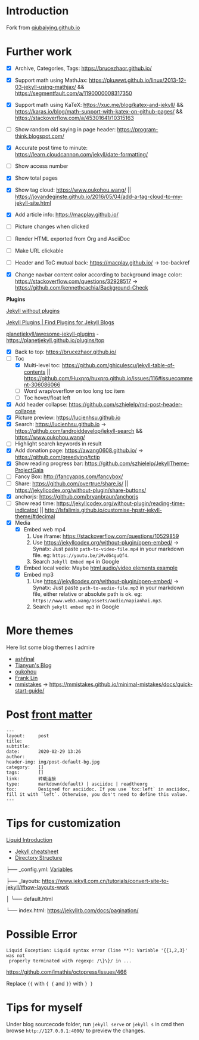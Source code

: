 # Introduction

Fork from [qiubaiying.github.io](https://github.com/qiubaiying/qiubaiying.github.io)

# Further work

- [x] Archive, Categories, Tags: https://brucezhaor.github.io/
- [x] Support math using MathJax: https://pkuwwt.github.io/linux/2013-12-03-jekyll-using-mathjax/ && https://segmentfault.com/a/1190000008317350 
- [x] Support math using KaTeX: https://xuc.me/blog/katex-and-jekyll/ && https://karas.io/blog/math-support-with-katex-on-github-pages/ && https://stackoverflow.com/a/45301641/10315163
- [ ] Show random old saying in page header: https://program-think.blogspot.com/
- [x] Accurate post time to minute: https://learn.cloudcannon.com/jekyll/date-formatting/
- [ ] Show access number
- [x] Show total pages
- [x] Show tag cloud: https://www.oukohou.wang/ || https://jovandeginste.github.io/2016/05/04/add-a-tag-cloud-to-my-jekyll-site.html
- [x] Add article info: https://macplay.github.io/
- [ ] Picture changes when clicked
- [ ] Render HTML exported from Org and AsciiDoc
- [ ] Make URL clickable
- [ ] Header and ToC mutual back: https://macplay.github.io/ -> toc-backref
- [x] Change navbar content color according to background image color: https://stackoverflow.com/questions/32928517 -> https://github.com/kennethcachia/Background-Check


**Plugins**

[Jekyll without plugins](https://jekyllcodex.org/without-plugins/)

[Jekyll Plugins | Find Plugins for Jekyll Blogs](http://www.jekyll-plugins.com/)

[planetjekyll/awesome-jekyll-plugins](https://github.com/planetjekyll/awesome-jekyll-plugins) - https://planetjekyll.github.io/plugins/top


- [x] Back to top: https://brucezhaor.github.io/
- [ ] Toc
  - [x] Multi-level toc: https://github.com/ghiculescu/jekyll-table-of-contents || https://github.com/Huxpro/huxpro.github.io/issues/116#issuecomment-306086066
  - [ ] Word wrap/overflow on too long toc item
  - [ ] Toc hover/float left
- [x] Add header collapse: https://github.com/szhielelp/md-post-header-collapse
- [x] Picture preview: https://lucienhsu.github.io
- [x] Search: https://lucienhsu.github.io -> https://github.com/androiddevelop/jekyll-search && https://www.oukohou.wang/
- [ ] Highlight search keywords in result
- [x] Add donation page: https://awang0608.github.io/ -> https://github.com/greedying/tctip
- [x] Show reading progress bar: https://github.com/szhielelp/JekyllTheme-ProjectGaia
- [ ] Fancy Box: http://fancyapps.com/fancybox/
- [ ] Share: https://github.com/overtrue/share.js/ || https://jekyllcodex.org/without-plugin/share-buttons/
- [x] anchorjs: https://github.com/bryanbraun/anchorjs
- [ ] Show read time: https://jekyllcodex.org/without-plugin/reading-time-indicator/ || http://lsfalimis.github.io/customise-hpstr-jekyll-theme/#decimal
- [x] Media
  - [x] Embed web mp4
    1. Use iframe: https://stackoverflow.com/questions/10529859
    2. Use https://jekyllcodex.org/without-plugin/open-embed/ -> Synatx: Just paste `path-to-video-file.mp4` in your markdown file. eg: `https://youtu.be/iMvdG4guQf4`.
    3. Search `Jekyll Embed mp4` in Google
  - [x] Embed local vedio: Maybe [html audio/video elements example](https://github.com/mmistakes/minimal-mistakes/issues/1827)
  - [x] Embed mp3
    1. Use https://jekyllcodex.org/without-plugin/open-embed/ -> Synatx: Just paste `path-to-audio-file.mp3` in your markdown file, either relative or absolute path is ok. eg: `https://www.web3.wang/assets/audio/napianhai.mp3`.
    2. Search `jekyll embed mp3` in Google



# More themes

Here list some blog themes I admire

- [ashfinal](https://macplay.github.io/)
- [Tianyun's Blog](https://doowzs.com/blog/)
- [oukohou](https://www.oukohou.wang/)
- [Frank Lin](https://frankindev.com/)
- [mmistakes](https://github.com/mmistakes) -> https://mmistakes.github.io/minimal-mistakes/docs/quick-start-guide/

# Post [front matter](https://jekyllrb.com/docs/front-matter/)

```
---
layout:     post
title:      
subtitle:
date:       2020-02-29 13:26
author:     
header-img: img/post-default-bg.jpg
category:   []
tags:       []
link:       转载连接
type:       markdown(default) | asciidoc | readtheorg
toc:        Designed for asciidoc. If you use `toc:left` in asciidoc, fill it with `left`. Otherwise, you don't need to define this value.
---
```


# Tips for customization

[Liquid Introduction](https://shopify.github.io/liquid/basics/introduction/)

- [Jekyll cheatsheet](https://devhints.io/jekyll)
- [Directory Structure](https://jekyllrb.com/docs/structure/)

 ├── _config.yml: [Variables](https://jekyllrb.com/docs/variables/)

 ├── _layouts: https://www.jekyll.com.cn/tutorials/convert-site-to-jekyll/#how-layouts-work

 │   └── default.html

 └── index.html: https://jekyllrb.com/docs/pagination/

# Possible Error

```
Liquid Exception: Liquid syntax error (line **): Variable '{{1,2,3}' was not
 properly terminated with regexp: /\}\}/ in ...
```

https://github.com/imathis/octopress/issues/466

Replace `{{` with `{ {` and `}}` with `} }`




# Tips for myself

Under blog sourcecode folder, run `jekyll serve` or `jekyll s` in cmd then browse `http://127.0.0.1:4000/` to preview the changes.

